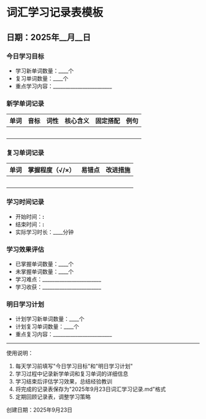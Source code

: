 # 词汇学习记录表模板

## 日期：2025年__月__日

### 今日学习目标
- 学习新单词数量：____个
- 复习单词数量：____个
- 重点学习内容：________________________

### 新学单词记录
| 单词 | 音标 | 词性 | 核心含义 | 固定搭配 | 例句 |
|------|------|------|----------|----------|------|
|      |      |      |          |          |      |
|      |      |      |          |          |      |
|      |      |      |          |          |      |
|      |      |      |          |          |      |
|      |      |      |          |          |      |

### 复习单词记录
| 单词 | 掌握程度（√/×） | 易错点 | 改进措施 |
|------|------------------|--------|----------|
|      |                  |        |          |
|      |                  |        |          |
|      |                  |        |          |
|      |                  |        |          |
|      |                  |        |          |

### 学习时间记录
- 开始时间：____:____
- 结束时间：____:____
- 实际学习时长：____分钟

### 学习效果评估
- 已掌握单词数量：____个
- 未掌握单词数量：____个
- 学习难点：________________________
- 学习收获：________________________

### 明日学习计划
- 计划学习新单词数量：____个
- 计划复习单词数量：____个
- 重点复习内容：________________________

---
使用说明：
1. 每天学习前填写"今日学习目标"和"明日学习计划"
2. 学习过程中记录新学单词和复习单词的详细信息
3. 学习结束后评估学习效果，总结经验教训
4. 将完成的记录表保存为"2025年9月23日词汇学习记录.md"格式
5. 定期回顾记录表，调整学习策略

创建日期：2025年9月23日
